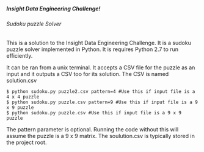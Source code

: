 ##### Insight Data Engineering Challenge!
###### Sudoku puzzle Solver

This is a solution to the Insight Data Engineering Challenge. It is a sudoku puzzle solver implemented in Python.
It is requires Python 2.7 to run efficiently.

It can be ran from a unix terminal. It accepts a CSV file for the puzzle as an input and it outputs a CSV too for its solution.
The CSV is named solution.csv

```shell
$ python sudoku.py puzzle2.csv pattern=4 #Use this if input file is a 4 x 4 puzzle
$ python sudoku.py puzzle.csv pattern=9 #Use this if input file is a 9 x 9 puzzle
$ python sudoku.py puzzle.csv #Use this if input file is a 9 x 9 puzzle
``` 
The pattern parameter is optional. Running the code without this will assume the puzzle is a 9 x 9 matrix.
The soulution.csv is typically stored in the project root.

